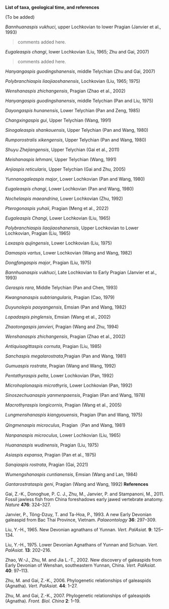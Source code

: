 **List of taxa, geological time, and references**

(To be added)

*Bannhuanaspis vukhuci*, upper Lochkovian to lower Pragian (Janvier et al., 1993)

> comments added here.

*Eugaleaspis changi*, lower Lochkovian (Liu, 1965; Zhu and Gai, 2007)

> comments added here.

*Hanyangaspis guodingshanensis*, middle Telychian (Zhu and Gai, 2007)

*Polybranchiaspis liaojiaoshanensis*, Lochkovian (Liu, 1965; 1975)

*Wenshanaspis zhichangensis*, Pragian (Zhao et al., 2002)

*Hanyangaspis guodingshanensis*, middle Telychian (Pan and Liu, 1975)

*Dayongaspis hunanensis*, Lower Telychian (Pan and Zeng, 1985)

*Changxingaspis gui*, Upper Telychian (Wang, 1991)

*Sinogaleaspis shankouensis*, Upper Telychian (Pan and Wang, 1980)

*Rumporostralis xikengensis*, Upper Telychian (Pan and Wang, 1980)

*Shuyu Zhejiangensis*, Upper Telychian (Gai et al., 2011)

*Meishanaspis lehmani*, Upper Telychian (Wang, 1991)

*Anjiaspis reticularis*, Upper Telychian (Gai and Zhu, 2005)

*Yunnanogaleaspis major*, Lower Lochkovian (Pan and Wang, 1980)

*Eugaleaspis changi*, Lower Lochkovian (Pan and Wang, 1980)

*Nochelaspis maeandrina*, Lower Lochkovian (Zhu, 1992)

*Pterogonaspis yuhaii*, Pragian (Meng et al., 2022)

*Eugaleaspis Changi*, Lower Lochkovian (Liu, 1965)

*Polybranchiaspis liaojiaoshanensis*, Upper Lochkovian to Lower Lochkovian, Pragian (Liu, 1965)

*Laxaspis qujingensis*, Lower Lochkovian (Liu, 1975)

*Damaspis vartus*, Lower Lochkovian (Wang and Wang, 1982)

*Dongfangaspis major*, Pragian (Liu, 1975)

*Bannhuanaspis vukhuci*, Late Lochkovian to Early Pragian (Janvier et al., 1993)

*Geraspis rara*, Middle Telychian (Pan and Chen, 1993)

*Kwangnanaspis subtriangularis*, Pragian (Cao, 1979)

*Duyunolepis paoyangensis*, Emsian (Pan and Wang, 1982)

*Lopadaspis pinglensis*, Emsian (Wang et al., 2002)

*Zhaotongaspis janvieri*, Pragian (Wang and Zhu, 1994)

*Wenshanaspis zhichangensis*, Pragian (Zhao et al., 2002)

*Antiquisagittaspis cornuta*, Pragian (Liu, 1985)

*Sanchaspis megalarostrata*,Pragian (Pan and Wang, 1981)

*Gumuaspis rostrata*, Pragian (Wang and Wang, 1992)

*Pentathyraspis pelta*, Lower Lochkovian (Pan, 1992)

*Microhoplonaspis microthyris*, Lower Lochkovian (Pan, 1992)

*Sinoszechuanaspis yanmenpaensis*, Pragian (Pan and Wang, 1978)

*Macrothyraspis longicornis*, Pragian (Wang et al., 2005)

*Lungmenshanaspis kiangyouensis*, Pragian (Pan and Wang, 1975)

*Qingmenaspis microculus*, Pragian（Pan and Wang, 1981)

*Nanpanaspis microculus*, Lower Lochkovian (Liu, 1965)

*Huananaspis wudinensis*, Pragian (Liu, 1975)

*Asiaspis expansa*, Pragian (Pan et al., 1975)

*Sanqiaspis rostrata*, Pragian (Gai, 2021)

*Wumengshanaspis cuntianensis*, Emsian (Wang and Lan, 1984)

*Gantarostrataspis geni*, Pragian (Wang and Wang, 1992)
**References**

Gai, Z.-K., Donoghue, P. C. J., Zhu, M., Janvier, P. and Stampanoni, M., 2011. Fossil jawless fish from China foreshadows early jawed vertebrate anatomy. *Nature* **476**: 324–327.

Janvier, P., Tông-Dzuy, T. and Ta-Hoa, P., 1993. A new Early Devonian galeaspid from Bac Thai Province, Vietnam. *Palaeontology* **36**: 297–309.

Liu, Y.-H., 1965. New Devonian agnathans of Yunnan. *Vert. PalAsiat.* **9**: 125–134.

Liu, Y.-H., 1975. Lower Devonian Agnathans of Yunnan and Sichuan. *Vert. PalAsiat.* **13**: 202–216.

Zhao, W.-J., Zhu, M. and Jia L.-T., 2002. New discovery of galeaspids from Early Devonian of Wenshan, southeastern Yunnan, China. *Vert. PalAsiat.* **40**: 97–113.

Zhu, M. and Gai, Z.-K., 2006. Phylogenetic relationships of galeaspids (Agnatha). *Vert. PalAsiat.* **44**: 1–27.

Zhu, M. and Gai, Z.-K., 2007. Phylogenetic relationships of galeaspids (Agnatha). *Front. Biol. China* **2**: 1–19.
